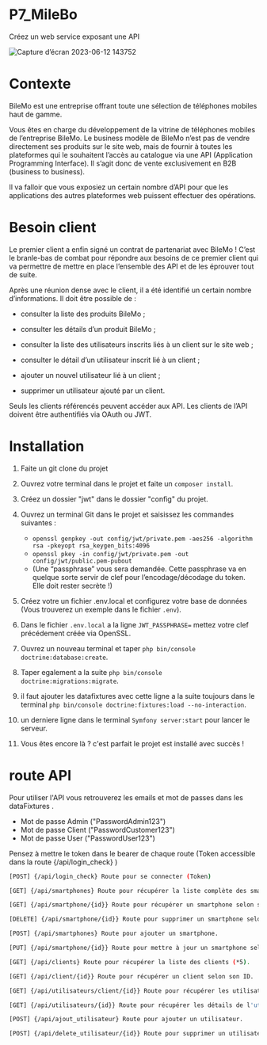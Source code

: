 # P7_MileBo
Créez un web service exposant une API

![Capture d’écran 2023-06-12 143752](https://github.com/Herve-Dev/P7_MileBo/assets/82519929/ea963771-d12a-4d6b-979f-2766694a6f01)

# Contexte 
BileMo est une entreprise offrant toute une sélection de téléphones mobiles haut de gamme.

Vous êtes en charge du développement de la vitrine de téléphones mobiles de l’entreprise BileMo. Le business modèle de BileMo n’est pas de vendre directement ses produits sur le site web, mais de fournir à toutes les plateformes qui le souhaitent l’accès au catalogue via une API (Application Programming Interface). Il s’agit donc de vente exclusivement en B2B (business to business).

Il va falloir que vous exposiez un certain nombre d’API pour que les applications des autres plateformes web puissent effectuer des opérations.

# Besoin client 
Le premier client a enfin signé un contrat de partenariat avec BileMo ! C’est le branle-bas de combat pour répondre aux besoins de ce premier client qui va permettre de mettre en place l’ensemble des API et de les éprouver tout de suite.

 Après une réunion dense avec le client, il a été identifié un certain nombre d’informations. Il doit être possible de :

- consulter la liste des produits BileMo ;

- consulter les détails d’un produit BileMo ;

- consulter la liste des utilisateurs inscrits liés à un client sur le site web ;

- consulter le détail d’un utilisateur inscrit lié à un client ;

- ajouter un nouvel utilisateur lié à un client ;

- supprimer un utilisateur ajouté par un client.

Seuls les clients référencés peuvent accéder aux API. Les clients de l’API doivent être authentifiés via OAuth ou JWT.

# Installation

1. Faite un git clone du projet

2. Ouvrez votre terminal dans le projet et faite un `composer install`.
   
3. Créez un dossier "jwt" dans le dossier "config" du projet.
   
4. Ouvrez un terminal Git dans le projet et saisissez les commandes suivantes :
   - `openssl genpkey -out config/jwt/private.pem -aes256 -algorithm rsa -pkeyopt rsa_keygen_bits:4096`
   - `openssl pkey -in config/jwt/private.pem -out config/jwt/public.pem-pubout`
   - (Une “passphrase” vous sera demandée. Cette passphrase va en quelque sorte servir de clef pour l’encodage/décodage du token. Elle doit rester secrète !)
  
5. Créez votre un fichier .env.local et configurez votre base de données (Vous trouverez un exemple dans le fichier `.env`).
   
6. Dans le fichier `.env.local` a la ligne `JWT_PASSPHRASE=` mettez votre clef précédement créée via OpenSSL.
   
7. Ouvrez un nouveau terminal et taper `php bin/console doctrine:database:create`.
   
8. Taper egalement a la suite `php bin/console doctrine:migrations:migrate`.
   
9. il faut ajouter les datafixtures avec cette ligne a la suite toujours dans le terminal `php bin/console doctrine:fixtures:load --no-interaction`.

10. un derniere ligne dans le terminal `Symfony server:start` pour lancer le serveur.
        
11. Vous êtes encore là ? c'est parfait le projet est installé avec succès !

# route API

Pour utiliser l'API vous retrouverez les emails et mot de passes dans les dataFixtures .
- Mot de passe Admin ("PasswordAdmin123") 
- Mot de passe Client ("PasswordCustomer123") 
- Mot de passe User ("PasswordUser123") 

Pensez à mettre le token dans le bearer de chaque route (Token accessible dans la route {/api/login_check} ) 

```sh
[POST] {/api/login_check} Route pour se connecter (Token)
```
```sh
[GET] {/api/smartphones} Route pour récupérer la liste complète des smartphones.
```
```sh
[GET] {/api/smartphone/{id}} Route pour récupérer un smartphone selon son ID.
```
```sh
[DELETE] {/api/smartphone/{id}} Route pour supprimer un smartphone selon son ID.
```
```sh
[POST] {/api/smartphones} Route pour ajouter un smartphone. 
```
```sh
[PUT] {/api/smartphone/{id}} Route pour mettre à jour un smartphone selon son ID.
```
```sh
[GET] {/api/clients} Route pour récupérer la liste des clients (*5).
```
```sh
[GET] {/api/client/{id}} Route pour récupérer un client selon son ID.
```
```sh
[GET] {/api/utilisateurs/client/{id}} Route pour récupérer les utilisateurs d'un client selon son ID.
```
```sh
[GET] {/api/utilisateurs/{id}} Route pour récupérer les détails de l'utilisateur selon son ID. 
```
```sh
[POST] {/api/ajout_utilisateur} Route pour ajouter un utilisateur.
```
```sh
[POST] {/api/delete_utilisateur/{id}} Route pour supprimer un utilisateur.
```
